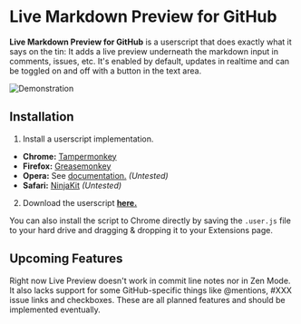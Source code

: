 # Live Markdown Preview for GitHub

**Live Markdown Preview for GitHub** is a userscript that does exactly what it says on the tin: It adds a live preview underneath the markdown input in comments, issues, etc. It's enabled by default, updates in realtime and can be toggled on and off with a button in the text area.

![Demonstration](https://f.cloud.github.com/assets/3596343/523374/4fe1218a-c0b0-11e2-8b0a-82f0072ef3de.gif)

## Installation

1. Install a userscript implementation.
  * **Chrome:** [Tampermonkey](https://chrome.google.com/webstore/detail/tampermonkey/dhdgffkkebhmkfjojejmpbldmpobfkfo)
  * **Firefox:** [Greasemonkey](https://addons.mozilla.org/en-US/firefox/addon/greasemonkey/)
  * **Opera:** See [documentation.](http://www.opera.com/docs/userjs/) *(Untested)*
  * **Safari:** [NinjaKit](https://github.com/os0x/NinjaKit) *(Untested)*
2. Download the userscript [**here.**](https://raw.github.com/Daiz-/GitHub-LiveMarkdown/master/script.min.user.js)

You can also install the script to Chrome directly by saving the `.user.js` file to your hard drive and dragging & dropping it to your Extensions page.

## Upcoming Features

Right now Live Preview doesn't work in commit line notes nor in Zen Mode. It also lacks support for some GitHub-specific things like @mentions, #XXX issue links and checkboxes. These are all planned features and should be implemented eventually.